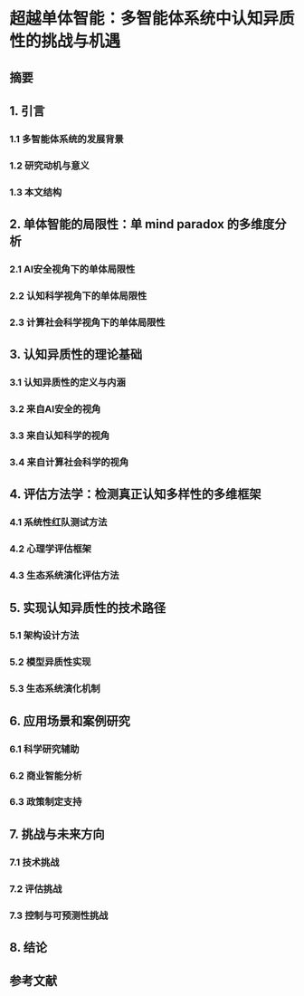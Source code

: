 # 超越单体智能：多智能体系统中认知异质性的挑战与机遇

## 摘要

## 1. 引言
### 1.1 多智能体系统的发展背景
### 1.2 研究动机与意义
### 1.3 本文结构

## 2. 单体智能的局限性：单 mind paradox 的多维度分析
### 2.1 AI安全视角下的单体局限性
### 2.2 认知科学视角下的单体局限性
### 2.3 计算社会科学视角下的单体局限性

## 3. 认知异质性的理论基础
### 3.1 认知异质性的定义与内涵
### 3.2 来自AI安全的视角
### 3.3 来自认知科学的视角
### 3.4 来自计算社会科学的视角

## 4. 评估方法学：检测真正认知多样性的多维框架
### 4.1 系统性红队测试方法
### 4.2 心理学评估框架
### 4.3 生态系统演化评估方法

## 5. 实现认知异质性的技术路径
### 5.1 架构设计方法
### 5.2 模型异质性实现
### 5.3 生态系统演化机制

## 6. 应用场景和案例研究
### 6.1 科学研究辅助
### 6.2 商业智能分析
### 6.3 政策制定支持

## 7. 挑战与未来方向
### 7.1 技术挑战
### 7.2 评估挑战
### 7.3 控制与可预测性挑战

## 8. 结论

## 参考文献